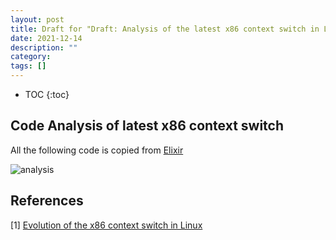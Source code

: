 ```yaml
---
layout: post
title: Draft for "Draft: Analysis of the latest x86 context switch in Linux Kernel"
date: 2021-12-14
description: ""
category: 
tags: []
---
```

* TOC
{:toc}

## Code Analysis of latest x86 context switch

All the following code is copied from [Elixir](https://elixir.bootlin.com/linux/v5.15.7/source)

![analysis]({{site.url}}/images/analysis_of_context_switch.jpg)


## References

[1] [Evolution of the x86 context switch in Linux](https://www.maizure.org/projects/evolution_x86_context_switch_linux/)
